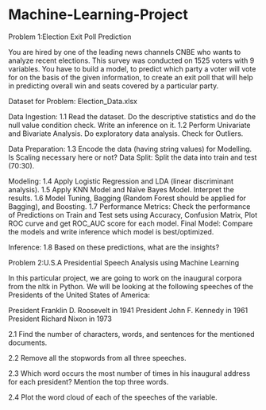 # Machine-Learning-Project




Problem 1:Election Exit Poll Prediction

You are hired by one of the leading news channels CNBE who wants to analyze recent elections. This survey was conducted on 1525 voters with 9 variables. You have to build a model, to predict which party a voter will vote for on the basis of the given information, to create an exit poll that will help in predicting overall win and seats covered by a particular party.

Dataset for Problem: Election_Data.xlsx

Data Ingestion: 
1.1 Read the dataset. Do the descriptive statistics and do the null value condition check. Write an inference on it. 
1.2 Perform Univariate and Bivariate Analysis. Do exploratory data analysis. Check for Outliers. 

Data Preparation:
1.3 Encode the data (having string values) for Modelling. Is Scaling necessary here or not? Data Split: Split the data into train and test (70:30).

Modeling:
1.4 Apply Logistic Regression and LDA (linear discriminant analysis).
1.5 Apply KNN Model and Naïve Bayes Model. Interpret the results.
1.6 Model Tuning, Bagging (Random Forest should be applied for Bagging), and Boosting.
1.7 Performance Metrics: Check the performance of Predictions on Train and Test sets using Accuracy, Confusion Matrix, Plot ROC curve and get ROC_AUC score for each model. Final Model: Compare the models and write inference which model is best/optimized.

Inference:
1.8 Based on these predictions, what are the insights? 




Problem 2:U.S.A Presidential Speech Analysis using Machine Learning

In this particular project, we are going to work on the inaugural corpora from the nltk in Python. We will be looking at the following speeches of the Presidents of the United States of America:

President Franklin D. Roosevelt in 1941
President John F. Kennedy in 1961
President Richard Nixon in 1973

2.1 Find the number of characters, words, and sentences for the mentioned documents.

2.2 Remove all the stopwords from all three speeches.

2.3 Which word occurs the most number of times in his inaugural address for each president? Mention the top three words.

2.4 Plot the word cloud of each of the speeches of the variable.
